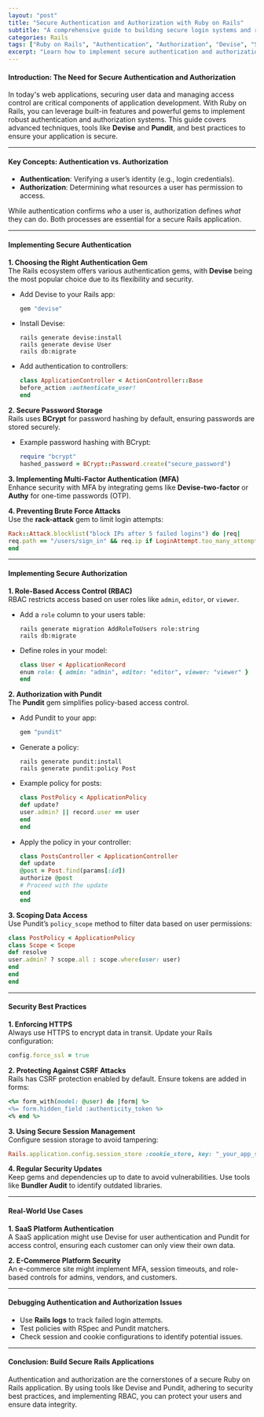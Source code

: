 ```yaml
---
layout: "post"
title: "Secure Authentication and Authorization with Ruby on Rails"
subtitle: "A comprehensive guide to building secure login systems and role-based access control in Rails"
categories: Rails
tags: ["Ruby on Rails", "Authentication", "Authorization", "Devise", "Security", "Web Development"]
excerpt: "Learn how to implement secure authentication and authorization mechanisms in Ruby on Rails applications using best practices, tools like Devise, and role-based access control."
---
```


#### Introduction: The Need for Secure Authentication and Authorization

In today's web applications, securing user data and managing access control are critical components of application development. With Ruby on Rails, you can leverage built-in features and powerful gems to implement robust authentication and authorization systems. This guide covers advanced techniques, tools like **Devise** and **Pundit**, and best practices to ensure your application is secure.

---

#### Key Concepts: Authentication vs. Authorization

- **Authentication**: Verifying a user’s identity (e.g., login credentials).
- **Authorization**: Determining what resources a user has permission to access.

While authentication confirms *who* a user is, authorization defines *what* they can do. Both processes are essential for a secure Rails application.

---

#### Implementing Secure Authentication

**1. Choosing the Right Authentication Gem**  
The Rails ecosystem offers various authentication gems, with **Devise** being the most popular choice due to its flexibility and security.

- Add Devise to your Rails app:  
  ```ruby
  gem "devise"
  ```

- Install Devise:  
  ```
  rails generate devise:install
  rails generate devise User
  rails db:migrate
  ```

- Add authentication to controllers:  
  ```ruby
  class ApplicationController < ActionController::Base
  before_action :authenticate_user!
  end
  ```

**2. Secure Password Storage**  
Rails uses **BCrypt** for password hashing by default, ensuring passwords are stored securely.

- Example password hashing with BCrypt:  
  ```ruby
  require "bcrypt"
  hashed_password = BCrypt::Password.create("secure_password")
  ```

**3. Implementing Multi-Factor Authentication (MFA)**  
Enhance security with MFA by integrating gems like **Devise-two-factor** or **Authy** for one-time passwords (OTP).

**4. Preventing Brute Force Attacks**  
Use the **rack-attack** gem to limit login attempts:  
```ruby
Rack::Attack.blocklist("block IPs after 5 failed logins") do |req|
req.path == "/users/sign_in" && req.ip if LoginAttempt.too_many_attempts?(req.ip)
end
```

---

#### Implementing Secure Authorization

**1. Role-Based Access Control (RBAC)**  
RBAC restricts access based on user roles like `admin`, `editor`, or `viewer`.

- Add a `role` column to your users table:  
  ```
  rails generate migration AddRoleToUsers role:string
  rails db:migrate
  ```

- Define roles in your model:  
  ```ruby
  class User < ApplicationRecord
  enum role: { admin: "admin", editor: "editor", viewer: "viewer" }
  end
  ```

**2. Authorization with Pundit**  
The **Pundit** gem simplifies policy-based access control.

- Add Pundit to your app:  
  ```ruby
  gem "pundit"
  ```

- Generate a policy:  
  ```
  rails generate pundit:install
  rails generate pundit:policy Post
  ```

- Example policy for posts:  
  ```ruby
  class PostPolicy < ApplicationPolicy
  def update?
  user.admin? || record.user == user
  end
  end
  ```

- Apply the policy in your controller:  
  ```ruby
  class PostsController < ApplicationController
  def update
  @post = Post.find(params[:id])
  authorize @post
  # Proceed with the update
  end
  end
  ```

**3. Scoping Data Access**  
Use Pundit’s `policy_scope` method to filter data based on user permissions:  
```ruby
class PostPolicy < ApplicationPolicy
class Scope < Scope
def resolve
user.admin? ? scope.all : scope.where(user: user)
end
end
end
```

---

#### Security Best Practices

**1. Enforcing HTTPS**  
Always use HTTPS to encrypt data in transit. Update your Rails configuration:  
```ruby
config.force_ssl = true
```

**2. Protecting Against CSRF Attacks**  
Rails has CSRF protection enabled by default. Ensure tokens are added in forms:  
```ruby
<%= form_with(model: @user) do |form| %>
<%= form.hidden_field :authenticity_token %>
<% end %>
```

**3. Using Secure Session Management**  
Configure session storage to avoid tampering:  
```ruby
Rails.application.config.session_store :cookie_store, key: "_your_app_session", secure: Rails.env.production?
```

**4. Regular Security Updates**  
Keep gems and dependencies up to date to avoid vulnerabilities. Use tools like **Bundler Audit** to identify outdated libraries.

---

#### Real-World Use Cases

**1. SaaS Platform Authentication**  
A SaaS application might use Devise for user authentication and Pundit for access control, ensuring each customer can only view their own data.

**2. E-Commerce Platform Security**  
An e-commerce site might implement MFA, session timeouts, and role-based controls for admins, vendors, and customers.

---

#### Debugging Authentication and Authorization Issues

- Use **Rails logs** to track failed login attempts.
- Test policies with RSpec and Pundit matchers.
- Check session and cookie configurations to identify potential issues.

---

#### Conclusion: Build Secure Rails Applications

Authentication and authorization are the cornerstones of a secure Ruby on Rails application. By using tools like Devise and Pundit, adhering to security best practices, and implementing RBAC, you can protect your users and ensure data integrity.
